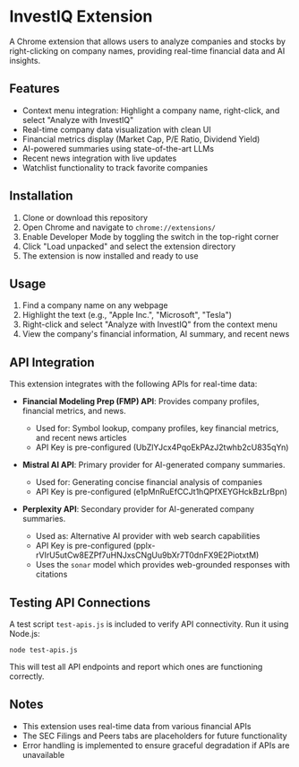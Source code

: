 # InvestIQ Extension

A Chrome extension that allows users to analyze companies and stocks by right-clicking on company names, providing real-time financial data and AI insights.

## Features

- Context menu integration: Highlight a company name, right-click, and select "Analyze with InvestIQ"
- Real-time company data visualization with clean UI
- Financial metrics display (Market Cap, P/E Ratio, Dividend Yield)
- AI-powered summaries using state-of-the-art LLMs
- Recent news integration with live updates
- Watchlist functionality to track favorite companies

## Installation

1. Clone or download this repository
2. Open Chrome and navigate to `chrome://extensions/`
3. Enable Developer Mode by toggling the switch in the top-right corner
4. Click "Load unpacked" and select the extension directory
5. The extension is now installed and ready to use

## Usage

1. Find a company name on any webpage
2. Highlight the text (e.g., "Apple Inc.", "Microsoft", "Tesla")
3. Right-click and select "Analyze with InvestIQ" from the context menu
4. View the company's financial information, AI summary, and recent news

## API Integration

This extension integrates with the following APIs for real-time data:

- **Financial Modeling Prep (FMP) API**: Provides company profiles, financial metrics, and news.
  - Used for: Symbol lookup, company profiles, key financial metrics, and recent news articles
  - API Key is pre-configured (UbZlYJcx4PqoEkPAzJ2twhb2cU835qYn)

- **Mistral AI API**: Primary provider for AI-generated company summaries.
  - Used for: Generating concise financial analysis of companies
  - API Key is pre-configured (e1pMnRuEfCCJt1hQPfXEYGHckBzLrBpn)

- **Perplexity API**: Secondary provider for AI-generated company summaries.
  - Used as: Alternative AI provider with web search capabilities
  - API Key is pre-configured (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)
  - Uses the `sonar` model which provides web-grounded responses with citations

## Testing API Connections

A test script `test-apis.js` is included to verify API connectivity. Run it using Node.js:

```
node test-apis.js
```

This will test all API endpoints and report which ones are functioning correctly.

## Notes

- This extension uses real-time data from various financial APIs
- The SEC Filings and Peers tabs are placeholders for future functionality
- Error handling is implemented to ensure graceful degradation if APIs are unavailable

